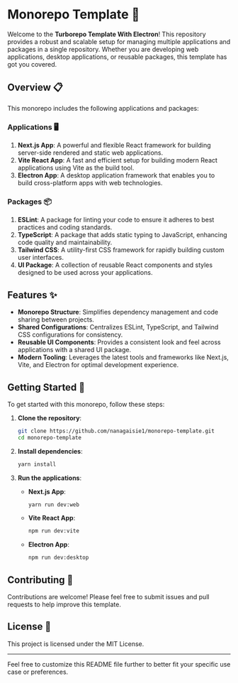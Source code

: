 # Monorepo Template 🚀

Welcome to the **Turborepo Template With Electron**! This repository provides a robust and scalable setup for managing multiple applications and packages in a single repository. Whether you are developing web applications, desktop applications, or reusable packages, this template has got you covered.

## Overview 📋

This monorepo includes the following applications and packages:

### Applications 🖥️

1. **Next.js App**: A powerful and flexible React framework for building server-side rendered and static web applications.
2. **Vite React App**: A fast and efficient setup for building modern React applications using Vite as the build tool.
3. **Electron App**: A desktop application framework that enables you to build cross-platform apps with web technologies.

### Packages 📦

1. **ESLint**: A package for linting your code to ensure it adheres to best practices and coding standards.
2. **TypeScript**: A package that adds static typing to JavaScript, enhancing code quality and maintainability.
3. **Tailwind CSS**: A utility-first CSS framework for rapidly building custom user interfaces.
4. **UI Package**: A collection of reusable React components and styles designed to be used across your applications.

## Features ✨

- **Monorepo Structure**: Simplifies dependency management and code sharing between projects.
- **Shared Configurations**: Centralizes ESLint, TypeScript, and Tailwind CSS configurations for consistency.
- **Reusable UI Components**: Provides a consistent look and feel across applications with a shared UI package.
- **Modern Tooling**: Leverages the latest tools and frameworks like Next.js, Vite, and Electron for optimal development experience.

## Getting Started 🏁

To get started with this monorepo, follow these steps:

1. **Clone the repository**:

    ```bash
    git clone https://github.com/nanagaisie1/monorepo-template.git
    cd monorepo-template
    ```

2. **Install dependencies**:

    ```bash
    yarn install
    ```

3. **Run the applications**:

    - **Next.js App**:

        ```bash
        yarn run dev:web
        ```

    - **Vite React App**:

        ```bash
        npm run dev:vite
        ```

    - **Electron App**:

        ```bash
        npm run dev:desktop
        ```

## Contributing 🤝

Contributions are welcome! Please feel free to submit issues and pull requests to help improve this template.

## License 📄

This project is licensed under the MIT License.

---

Feel free to customize this README file further to better fit your specific use case or preferences.

